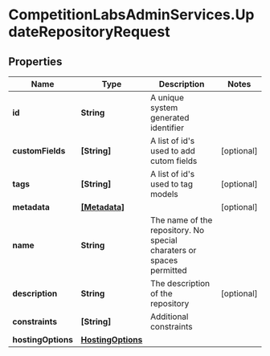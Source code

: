 # CompetitionLabsAdminServices.UpdateRepositoryRequest

## Properties

Name | Type | Description | Notes
------------ | ------------- | ------------- | -------------
**id** | **String** | A unique system generated identifier | 
**customFields** | **[String]** | A list of id&#39;s used to add cutom fields | [optional] 
**tags** | **[String]** | A list of id&#39;s used to tag models | [optional] 
**metadata** | [**[Metadata]**](Metadata.md) |  | [optional] 
**name** | **String** | The name of the repository. No special charaters or spaces permitted | 
**description** | **String** | The description of the repository | [optional] 
**constraints** | **[String]** | Additional constraints | 
**hostingOptions** | [**HostingOptions**](HostingOptions.md) |  | 


